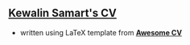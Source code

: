 ## [Kewalin Samart's CV](https://kewalinsamart.github.io/curriculum-vitae/Kewalin_Samart_CV.pdf)
- written using LaTeX template from [**Awesome CV**](https://github.com/posquit0/Awesome-CV)

